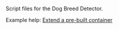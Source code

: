 
Script files for the Dog Breed Detector.

Example help: [Extend a pre-built container](https://docs.aws.amazon.com/sagemaker/latest/dg/prebuilt-containers-extend.html)
